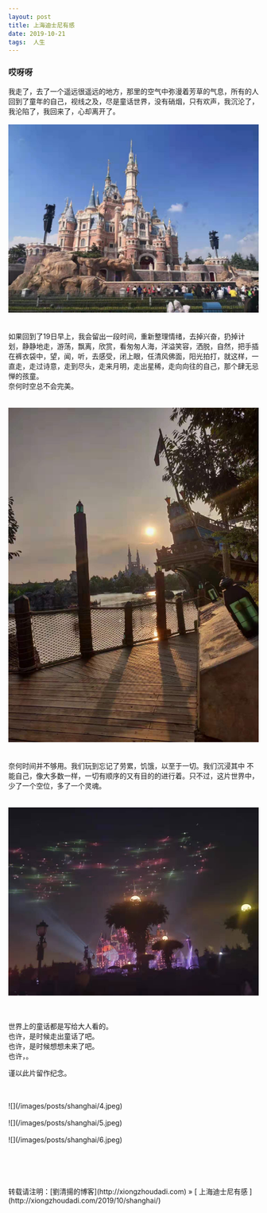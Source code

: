 ```yaml
---
layout: post  
title: 上海迪士尼有感 
date: 2019-10-21  
tags:  人生
---
```

### 哎呀呀  

我走了，去了一个遥远很遥远的地方，那里的空气中弥漫着芳草的气息，所有的人回到了童年的自己，视线之及，尽是童话世界，没有硝烟，只有欢声，我沉沦了，我沦陷了，我回来了，心却离开了。
<br/>
<br/>
![](/images/posts/shanghai/1.jpeg)  
<br/>
<br/>
如果回到了19日早上，我会留出一段时间，重新整理情绪，去掉兴奋，扔掉计划，静静地走，游荡，飘离，欣赏，看匆匆人海，洋溢笑容，洒脱，自然，把手插在裤衣袋中，望，闻，听，去感受，闭上眼，任清风佛面，阳光拍打，就这样，一直走，走过诗意，走到尽头，走来月明，走出星稀，走向向往的自己，那个肆无忌惮的孩童。  
奈何时空总不会完美。  
<br/>
<br/>
![](/images/posts/shanghai/2.jpeg)  
<br/>
<br/>
奈何时间并不够用。我们玩到忘记了劳累，饥饿，以至于一切。我们沉浸其中 不能自己，像大多数一样，一切有顺序的又有目的的进行着。只不过，这片世界中，少了一个空位，多了一个灵魂。  
<br/>
<br/>
![](/images/posts/shanghai/3.jpeg)  
<br/>
<br/>

世界上的童话都是写给大人看的。  
也许，是时候走出童话了吧。  
也许，是时候想想未来了吧。   
也许，。 

谨以此片留作纪念。

<br/>
<br/>
![](/images/posts/shanghai/4.jpeg)  
<br/>

<br/>
![](/images/posts/shanghai/5.jpeg)  
<br/>
<br/>
![](/images/posts/shanghai/6.jpeg)  
<br/>




<br/> 
<br/> 
<br/> 
<br/> 
<br/> 
转载请注明：[劉清揚的博客](http://xiongzhoudadi.com) » [ 上海迪士尼有感  ](http://xiongzhoudadi.com/2019/10/shanghai/)  
<br/>